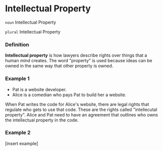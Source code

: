 # Intellectual Property

`noun` Intellectual Property

`plural` Intellectual Property

### Definition

**Intellectual property** is how lawyers describe rights over things that a human mind creates.  The word "property" is used because ideas can be owned in the same way that other property is owned.

### Example 1

- Pat is a website developer.
- Alice is a comedian who pays Pat to build her a website.

When Pat writes the code for Alice's website, there are legal rights that regulate who gets to use that code.  These are the rights called "intellecutal property".  Alice and Pat need to have an agreement that outlines who owns the intellectual property in the code.

### Example 2

[insert example]
